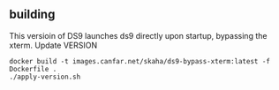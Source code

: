 ## building 
This versioin of DS9 launches ds9 directly upon startup, bypassing the xterm.
Update VERSION
```
docker build -t images.canfar.net/skaha/ds9-bypass-xterm:latest -f Dockerfile .
./apply-version.sh
```

